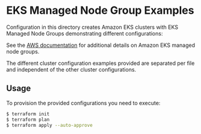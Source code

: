 # EKS Managed Node Group Examples

Configuration in this directory creates Amazon EKS clusters with EKS Managed Node Groups demonstrating different configurations:


See the [AWS documentation](https://docs.aws.amazon.com/eks/latest/userguide/managed-node-groups.html) for additional details on Amazon EKS managed node groups.

The different cluster configuration examples provided are separated per file and independent of the other cluster configurations.

## Usage

To provision the provided configurations you need to execute:

```bash
$ terraform init
$ terraform plan
$ terraform apply --auto-approve
```
